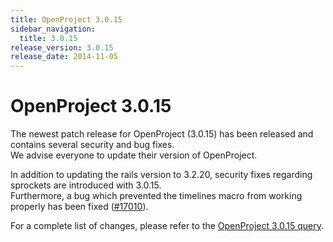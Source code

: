 ```yaml
---
title: OpenProject 3.0.15
sidebar_navigation:
  title: 3.0.15
release_version: 3.0.15
release_date: 2014-11-05
---
```


# OpenProject 3.0.15

The newest patch release for OpenProject (3.0.15) has been released and
contains several security and bug fixes.  
We advise everyone to update their version of OpenProject.

In addition to updating the rails version to 3.2.20, security fixes
regarding sprockets are introduced with 3.0.15.  
Furthermore, a bug which prevented the timelines macro from working
properly has been fixed
([#17010](https://community.openproject.org/work_packages/17010 "Timeline controls separate from rest of timeline when timeline embedded in wiki page (closed)")).

For a complete list of changes, please refer to the 
[OpenProject 3.0.15 query](https://community.openproject.org/versions/503).


